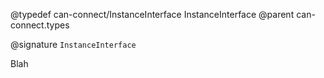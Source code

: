 @typedef can-connect/InstanceInterface InstanceInterface
@parent can-connect.types

@signature `InstanceInterface`

Blah
